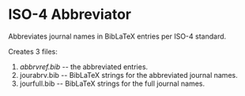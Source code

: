 # ISO-4 Abbreviator

Abbreviates journal names in BibLaTeX entries per ISO-4 standard.

Creates 3 files:
1. *abbrvref.bib* -- the abbreviated entries.
1. jourabrv.bib -- BibLaTeX strings for the abbreviated journal names.
1. jourfull.bib -- BibLaTeX strings for the full journal names.

